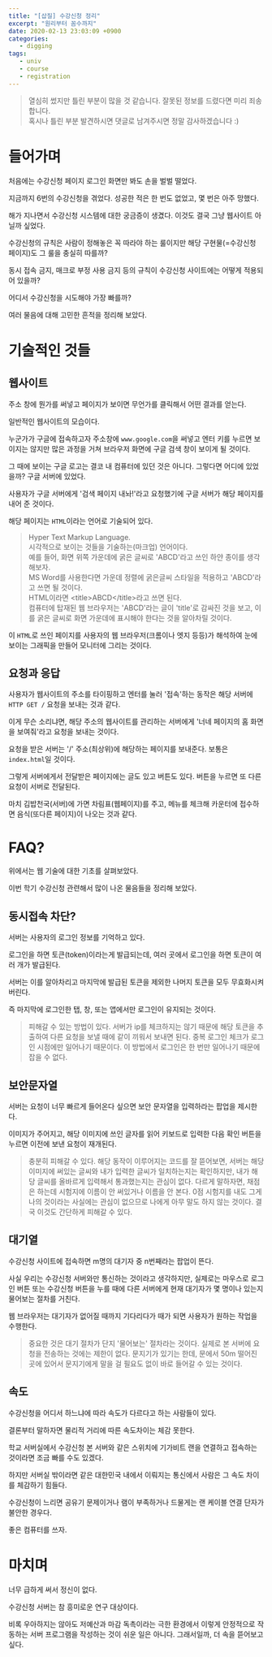 ```yaml
---
title: "[삽질] 수강신청 정리"
excerpt: "원리부터 꼼수까지"
date: 2020-02-13 23:03:09 +0900
categories:
   - digging
tags:
   - univ
   - course
   - registration
---
```


> 열심히 썼지만 틀린 부분이 많을 것 같습니다. 잘못된 정보를 드렸다면 미리 죄송합니다.    
혹시나 틀린 부분 발견하시면 댓글로 남겨주시면 정말 감사하겠습니다 :)

# 들어가며

처음에는 수강신청 페이지 로그인 화면만 봐도 손을 벌벌 떨었다.

지금까지 6번의 수강신청을 겪었다. 성공한 적은 한 번도 없었고, 몇 번은 아주 망했다.

해가 지나면서 수강신청 시스템에 대한 궁금증이 생겼다. 이것도 결국 그냥 웹사이트 아닐까 싶었다.

수강신청의 규칙은 사람이 정해놓은 꼭 따라야 하는 룰이지만 해당 구현물(=수강신청 페이지)도 그 룰을 충실히 따를까?

동시 접속 금지, 매크로 부정 사용 금지 등의 규칙이 수강신청 사이트에는 어떻게 적용되어 있을까?

어디서 수강신청을 시도해야 가장 빠를까?

여러 물음에 대해 고민한 흔적을 정리해 보았다.

# 기술적인 것들

## 웹사이트

주소 창에 뭔가를 써넣고 페이지가 보이면 무언가를 클릭해서 어떤 결과를 얻는다.

일반적인 웹사이트의 모습이다.

누군가가 구글에 접속하고자 주소창에 `www.google.com`을 써넣고 엔터 키를 누르면 보이지는 않지만 많은 과정을 거쳐 브라우저 화면에 구글 검색 창이 보이게 될 것이다.

그 때에 보이는 구글 로고는 결코 내 컴퓨터에 있던 것은 아니다. 그렇다면 어디에 있었을까? 구글 서버에 있었다.

사용자가 구글 서버에게 '검색 페이지 내놔!'라고 요청했기에 구글 서버가 해당 페이지를 내어 준 것이다.

해당 페이지는 `HTML`이라는 언어로 기술되어 있다.

> Hyper Text Markup Language.    
시각적으로 보이는 것들을 기술하는(마크업) 언어이다.    
예를 들어, 화면 위쪽 가운데에 굵은 글씨로 'ABCD'라고 쓰인 하얀 종이를 생각해보자.    
MS Word를 사용한다면 가운데 정렬에 굵은글씨 스타일을 적용하고 'ABCD'라고 쓰면 될 것이다.    
HTML이라면 \<title>ABCD\</title>라고 쓰면 된다.    
컴퓨터에 탑재된 웹 브라우저는 'ABCD'라는 글이 'title'로 감싸진 것을 보고, 이를 굵은 글씨로 화면 가운데에 표시해야 한다는 것을 알아차릴 것이다.

이 `HTML`로 쓰인 페이지를 사용자의 웹 브라우저(크롬이나 엣지 등등)가 해석하여 눈에 보이는 그래픽을 만들어 모니터에 그리는 것이다.


## 요청과 응답

사용자가 웹사이트의 주소를 타이핑하고 엔터를 눌러 '접속'하는 동작은 해당 서버에 `HTTP GET /` 요청을 보내는 것과 같다.

이게 무슨 소리냐면, 해당 주소의 웹사이트를 관리하는 서버에게 '너네 페이지의 홈 화면을 보여줘'라고 요청을 보내는 것이다.

요청을 받은 서버는 '/' 주소(최상위)에 해당하는 페이지를 보내준다. 보통은 `index.html`일 것이다.

그렇게 서버에게서 전달받은 페이지에는 글도 있고 버튼도 있다. 버튼을 누르면 또 다른 요청이 서버로 전달된다.

마치 김밥천국(서버)에 가면 차림표(웹페이지)를 주고, 메뉴를 체크해 카운터에 접수하면 음식(또다른 페이지)이 나오는 것과 같다.

# FAQ?

위에서는 웹 기술에 대한 기초를 살펴보았다.

이번 학기 수강신청 관련해서 많이 나온 물음들을 정리해 보았다.

## 동시접속 차단?

서버는 사용자의 로그인 정보를 기억하고 있다.

로그인을 하면 토큰(token)이라는게 발급되는데, 여러 곳에서 로그인을 하면 토큰이 여러 개가 발급된다.

서버는 이를 알아차리고 마지막에 발급된 토큰을 제외한 나머지 토큰을 모두 무효화시켜버린다.

즉 마지막에 로그인한 탭, 창, 또는 앱에서만 로그인이 유지되는 것이다.

> 피해갈 수 있는 방법이 있다. 서버가 ip를 체크하지는 않기 때문에 해당 토큰을 추출하여 다른 요청을 보낼 때에 같이 끼워서 보내면 된다. 중복 로그인 체크가 로그인 시점에만 일어나기 때문이다. 이 방법에서 로그인은 한 번만 일어나기 때문에 잡을 수 없다.

## 보안문자열

서버는 요청이 너무 빠르게 들어온다 싶으면 보안 문자열을 입력하라는 팝업을 제시한다.

이미지가 주어지고, 해당 이미지에 쓰인 글자를 읽어 키보드로 입력한 다음 확인 버튼을 누르면 이전에 보낸 요청이 재개된다.

> 충분히 피해갈 수 있다. 해당 동작이 이루어지는 코드를 잘 뜯어보면, 서버는 해당 이미지에 써있는 글씨와 내가 입력한 글씨가 일치하는지는 확인하지만, 내가 해당 글씨를 올바르게 입력해서 통과했는지는 관심이 없다. 다르게 말하자면, 채점은 하는데 시험지에 이름이 안 써있거나 이름을 안 본다. 0점 시험지를 내도 그게 나의 것이라는 사실에는 관심이 없으므로 나에게 아무 말도 하지 않는 것이다. 결국 이것도 간단하게 피해갈 수 있다.

## 대기열

수강신청 사이트에 접속하면 m명의 대기자 중 n번째라는 팝업이 뜬다.

사실 우리는 수강신청 서버와만 통신하는 것이라고 생각하지만, 실제로는 마우스로 로그인 버튼 또는 수강신청 버튼을 누를 때에 다른 서버에게 현재 대기자가 몇 명이나 있는지 물어보는 절차를 거친다.

웹 브라우저는 대기자가 없어질 때까지 기다리다가 때가 되면 사용자가 원하는 작업을 수행한다.

> 중요한 것은 대기 절차가 단지 '물어보는' 절차라는 것이다. 실제로 본 서버에 요청을 전송하는 것에는 제한이 없다. 문지기가 있기는 한데, 문에서 50m 떨어진 곳에 있어서 문지기에게 말을 걸 필요도 없이 바로 들어갈 수 있는 것이다.

## 속도

수강신청을 어디서 하느냐에 따라 속도가 다르다고 하는 사람들이 있다.

결론부터 말하자면 물리적 거리에 따른 속도차이는 체감 못한다.

학교 서버실에서 수강신청 본 서버와 같은 스위치에 기가비트 랜을 연결하고 접속하는 것이라면 조금 빠를 수도 있겠다.

하지만 서버실 밖이라면 같은 대한민국 내에서 이뤄지는 통신에서 사람은 그 속도 차이를 체감하기 힘들다.

수강신청이 느리면 공유기 문제이거나 램이 부족하거나 드물게는 랜 케이블 연결 단자가 불안한 경우다.

좋은 컴퓨터를 쓰자.

# 마치며

너무 급하게 써서 정신이 없다.

수강신청 서버는 참 흥미로운 연구 대상이다.

비록 우아하지는 않아도 저예산과 마감 독촉이라는 극한 환경에서 이렇게 안정적으로 작동하는 서버 프로그램을 작성하는 것이 쉬운 일은 아니다. 그래서일까, 더 속을 뜯어보고 싶다.
